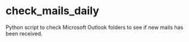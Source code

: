 # check_mails_daily
Python script to check Microsoft Outlook folders to see if new mails has been received.
